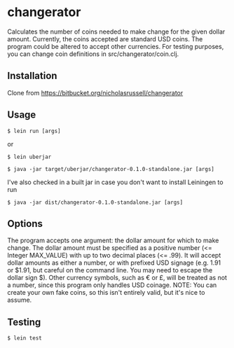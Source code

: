 # changerator

Calculates the number of coins needed to make change for the given dollar amount.
Currently, the coins accepted are standard USD coins. The program could be altered
to accept other currencies. For testing purposes, you can change coin definitions
in src/changerator/coin.clj.

## Installation

Clone from https://bitbucket.org/nicholasrussell/changerator

## Usage

```
$ lein run [args]
```

or

```
$ lein uberjar

$ java -jar target/uberjar/changerator-0.1.0-standalone.jar [args]
```

I've also checked in a built jar in case you don't want to install Leiningen to run
```
$ java -jar dist/changerator-0.1.0-standalone.jar [args]
```

## Options

The program accepts one argument: the dollar amount for which to make change.
The dollar amount must be specified as a positive number (<= Integer MAX_VALUE) with up to two decimal places (<= .99).
It will accept dollar amounts as either a number, or with prefixed USD signage
(e.g. 1.91 or $1.91, but careful on the command line. You may need to escape the dollar sign \$).
Other currency symbols, such as € or £, will be treated as not a number, since
this program only handles USD coinage.
NOTE: You can create your own fake coins, so this isn't entirely valid, but it's nice to assume.

## Testing

```
$ lein test
```
